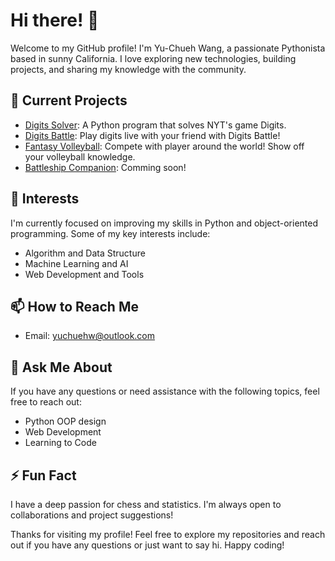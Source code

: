 # Hi there! 👋

Welcome to my GitHub profile! I'm Yu-Chueh Wang, a passionate Pythonista based in sunny California. I love exploring new technologies, building projects, and sharing my knowledge with the community.

## 🔭 Current Projects

- [Digits Solver](https://github.com/yuchuehw/DigitsSolver): A Python program that solves NYT's game Digits.
- [Digits Battle](https://yuchuehw.github.io/digitsbattle/): Play digits live with your friend with Digits Battle!
- [Fantasy Volleyball](https://fantasyvball.github.io): Compete with player around the world! Show off your volleyball knowledge.
- [Battleship Companion](#): Comming soon!
  
## 🌱 Interests

I'm currently focused on improving my skills in Python and object-oriented programming. Some of my key interests include:

- Algorithm and Data Structure
- Machine Learning and AI
- Web Development and Tools

## 📫 How to Reach Me

- Email: yuchuehw@outlook.com

## 💬 Ask Me About

If you have any questions or need assistance with the following topics, feel free to reach out:

- Python OOP design
- Web Development
- Learning to Code

## ⚡ Fun Fact

I have a deep passion for chess and statistics. I'm always open to collaborations and project suggestions!

Thanks for visiting my profile! Feel free to explore my repositories and reach out if you have any questions or just want to say hi. Happy coding!

<!--
**yuchuehw/yuchuehw** is a ✨ _special_ ✨ repository because its `README.md` (this file) appears on your GitHub profile.

Here are some ideas to get you started:

- 🔭 I’m currently working on ...
- 🌱 I’m currently learning ...
- 👯 I’m looking to collaborate on ...
- 🤔 I’m looking for help with ...
- 💬 Ask me about ...
- 📫 How to reach me: ...
- 😄 Pronouns: ...
- ⚡ Fun fact: ...
-->

